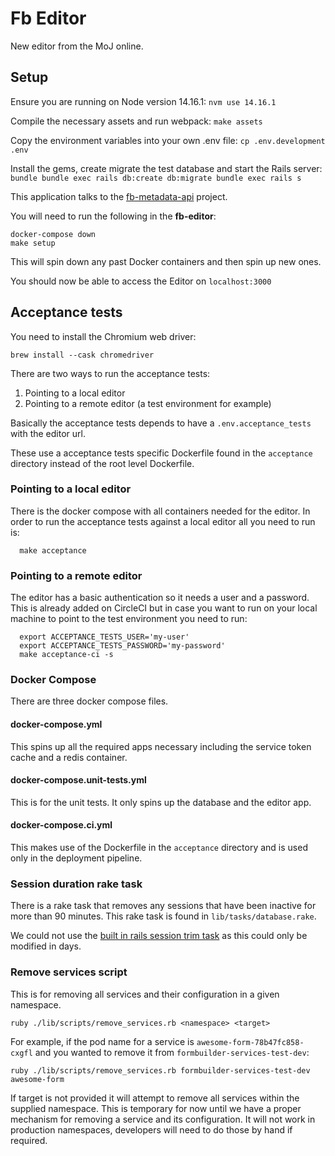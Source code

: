 # Fb Editor

New editor from the MoJ online.

## Setup
Ensure you are running on Node version 14.16.1:
`nvm use 14.16.1`

Compile the necessary assets and run webpack:
`make assets`

Copy the environment variables into your own .env file:
`cp .env.development .env`

Install the gems, create migrate the test database and start the Rails server:
    ```
      bundle
      bundle exec rails db:create db:migrate
      bundle exec rails s
    ```

This application talks to the [fb-metadata-api](https://github.com/ministryofjustice/fb-metadata-api) project.

You will need to run the following in the **fb-editor**:

```
docker-compose down
make setup
```
This will spin down any past Docker containers and then spin up new ones.

You should now be able to access the Editor on `localhost:3000`

## Acceptance tests

You need to install the Chromium web driver:

`brew install --cask chromedriver`

There are two ways to run the acceptance tests:

1. Pointing to a local editor
2. Pointing to a remote editor (a test environment for example)

Basically the acceptance tests depends to have a `.env.acceptance_tests` with
the editor url.

These use a acceptance tests specific Dockerfile found in the `acceptance` directory instead of the root level Dockerfile.

### Pointing to a local editor

There is the docker compose with all containers needed for the editor.
In order to run the acceptance tests against a local editor all you need to run
is:

```
  make acceptance
```

### Pointing to a remote editor

The editor has a basic authentication so it needs a user and a password.
This is already added on CircleCI but in case you want to run on your local
machine to point to the test environment you need to run:

```
  export ACCEPTANCE_TESTS_USER='my-user'
  export ACCEPTANCE_TESTS_PASSWORD='my-password'
  make acceptance-ci -s
```

### Docker Compose

There are three docker compose files.

#### docker-compose.yml

This spins up all the required apps necessary including the service token cache and a redis container.

#### docker-compose.unit-tests.yml

This is for the unit tests. It only spins up the database and the editor app.

#### docker-compose.ci.yml

This makes use of the Dockerfile in the `acceptance` directory and is used only in the deployment pipeline.


### Session duration rake task

There is a rake task that removes any sessions that have been inactive for more than 90 minutes.
This rake task is found in `lib/tasks/database.rake`.

We could not use the [built in rails session trim task](https://github.com/rails/activerecord-session_store/blob/master/lib/tasks/database.rake) as this could only be modified in days.

### Remove services script

This is for removing all services and their configuration in a given namespace.

`ruby ./lib/scripts/remove_services.rb <namespace> <target>`

For example, if the pod name for a service is `awesome-form-78b47fc858-cxgfl` and you wanted to remove it from `formbuilder-services-test-dev`:

`ruby ./lib/scripts/remove_services.rb formbuilder-services-test-dev awesome-form`

If target is not provided it will attempt to remove all services within the supplied namespace. This is temporary for now until we have a proper mechanism for removing a service and its configuration. It will not work in production namespaces, developers will need to do those by hand if required.
